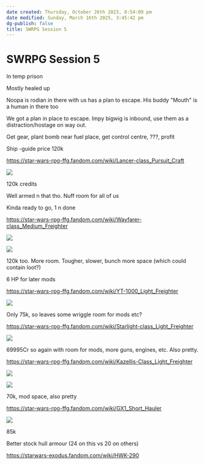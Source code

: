 ```yaml
---
date created: Thursday, October 26th 2023, 8:54:09 pm
date modified: Sunday, March 16th 2025, 3:45:42 pm
dg-publish: false
title: SWRPG Session 5
---
```


# SWRPG Session 5

In temp prison

Mostly healed up

Noopa is rodian in there with us has a plan to escape. His buddy "Mouth" is a human in there too

We got a plan in place to escape. Impy bigwig is inbound, use them as a distraction/hostage on way out. 

Get gear, plant bomb near fuel place, get control centre, ???, profit

Ship -guide price 120k

https://star-wars-rpg-ffg.fandom.com/wiki/Lancer-class_Pursuit_Craft

![](https://i.pinimg.com/originals/01/4d/bb/014dbb475f96b15c2e947c7ae213ee41.jpg)

120k credits

Well armed n that tho. Nuff room for all of us

Kinda ready to go, 1 n done

https://star-wars-rpg-ffg.fandom.com/wiki/Wayfarer-class_Medium_Freighter

![](http://adampdevil.pbworks.com/f/1234476887/wayfarer_1.jpg)

![](https://vignette.wikia.nocookie.net/swse/images/e/e0/Wayfarer-Class_Medium_Transport_2.jpg/revision/latest?cb=20180601012314)

120k too. More room. Tougher, slower, bunch more space (which could contain loot?)

6 HP for later mods

https://star-wars-rpg-ffg.fandom.com/wiki/YT-1000_Light_Freighter

![](https://swrpggm.com/wp-content/uploads/2021/05/YT1000_FE.png)

Only 75k, so leaves some wriggle room for mods etc?

https://star-wars-rpg-ffg.fandom.com/wiki/Starlight-class_Light_Freighter

![](https://i.pinimg.com/originals/96/14/d5/9614d59af0b7596385f1d7d26bdcd0a3.jpg)

69995Cr so again with room for mods, more guns, engines, etc. Also pretty. 

https://star-wars-rpg-ffg.fandom.com/wiki/Kazellis-Class_Light_Freighter

![](https://vignette.wikia.nocookie.net/swse/images/3/3e/Kazellis-Class_Light_Freighter.jpg/revision/latest?cb=20200223205952)

![](https://images-wixmp-ed30a86b8c4ca887773594c2.wixmp.com/f/94d2e4c5-d3aa-40bc-85f0-53b4202a91bc/dfeap0k-1f1feb4c-ab8e-4867-8e5a-4cee0d0803a7.png/v1/fill/w_1125,h_711,q_70,strp/kazellis_class_light_freighter_by_kairoland_dfeap0k-pre.jpg?token=eyJ0eXAiOiJKV1QiLCJhbGciOiJIUzI1NiJ9.eyJzdWIiOiJ1cm46YXBwOjdlMGQxODg5ODIyNjQzNzNhNWYwZDQxNWVhMGQyNmUwIiwiaXNzIjoidXJuOmFwcDo3ZTBkMTg4OTgyMjY0MzczYTVmMGQ0MTVlYTBkMjZlMCIsIm9iaiI6W1t7ImhlaWdodCI6Ijw9ODA5IiwicGF0aCI6IlwvZlwvOTRkMmU0YzUtZDNhYS00MGJjLTg1ZjAtNTNiNDIwMmE5MWJjXC9kZmVhcDBrLTFmMWZlYjRjLWFiOGUtNDg2Ny04ZTVhLTRjZWUwZDA4MDNhNy5wbmciLCJ3aWR0aCI6Ijw9MTI4MCJ9XV0sImF1ZCI6WyJ1cm46c2VydmljZTppbWFnZS5vcGVyYXRpb25zIl19.wyXlKo7od9O_FANF3XnMDKRWmM24UBmE9hRkPG6u1Ak)

70k, mod space, also pretty

https://star-wars-rpg-ffg.fandom.com/wiki/GX1_Short_Hauler

![](https://i.pinimg.com/originals/d4/99/0b/d4990bcd49829d67081863182b13af18.png)

85k 

Better stock hull armour (24 on this vs 20 on others)

https://starwars-exodus.fandom.com/wiki/HWK-290
